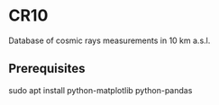 # CR10
Database of cosmic rays measurements in 10 km a.s.l.

## Prerequisites
sudo apt install python-matplotlib python-pandas